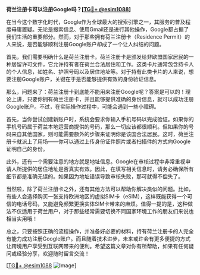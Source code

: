 **荷兰注册卡可以注册Google吗？[[TG💪+ @esim1088](https://t.me/s/esim1088)]**

在当今这个数字化时代，Google作为全球最大的搜索引擎之一，其服务的普及程度毋庸置疑。无论是搜索信息、使用Gmail还是进行其他操作，Google都占据了我们生活的重要部分。然而，对于那些拥有荷兰注册卡（Residence Permit）的人来说，是否能够顺利注册Google账户却成了一个让人纠结的问题。

首先，我们需要明确什么是荷兰注册卡。荷兰注册卡是颁发给非欧盟国家居民的一种居留许可文件，它允许持有者在荷兰合法居住和工作。这类卡片通常包含持卡人的个人信息，如姓名、护照号码以及居住地址等。对于持有此类卡片的人来说，想要注册Google账户，关键在于是否能够提供有效的身份验证信息。

那么，问题来了：荷兰注册卡到底能不能用来注册Google呢？答案是可以的！理论上讲，只要你拥有荷兰注册卡，并且能够提供准确的身份信息，就可以成功注册Google账户。不过，在实际操作过程中，可能会遇到一些小障碍。

首先，当你尝试创建新账户时，系统会要求你输入手机号码以完成验证。如果你的手机号码属于荷兰本地运营商提供的号码，那么一切应该都很顺利。但如果你的号码来自其他国家，则可能需要额外的步骤来证明你是该国合法居民。这时，荷兰注册卡就派上了用场——你可以通过上传身份证件照片或者扫描件的方式向Google证明自己的身份。

此外，还有一个需要注意的地方就是地址信息。Google在审核过程中非常重视申请人所提供的居住地址是否真实有效。因此，在填写相关信息时，请务必确保所有细节都是准确无误的。如果因为地址错误导致审核失败，那可就得不偿失了。

当然啦，除了荷兰注册卡之外，还有其他方法可以帮助你解决类似的问题。比如，有些人会选择购买一张支持欧洲地区的虚拟SIM卡（eSIM），这样既能获得一个可信的电话号码，又能避免频繁更换实体SIM卡带来的麻烦。值得一提的是，这种做法不仅适用于荷兰用户，对于那些经常需要切换不同国家环境工作的朋友们来说也相当实用哦！

总之，只要按照正确的流程操作，并准备好必要的材料，持有荷兰注册卡的人完全有能力成功注册Google账户。而且随着技术进步，未来或许会有更多便捷的方式让跨境用户享受到互联网带来的便利。希望这篇文章对你有所帮助，如果有任何疑问或经验分享，欢迎随时留言交流！

[[TG💪+ @esim1088](https://t.me/s/esim1088) ![Image](https://i.postimg.cc/4NQfJmqS/Snipaste-2025-05-13-00-14-12.png)]